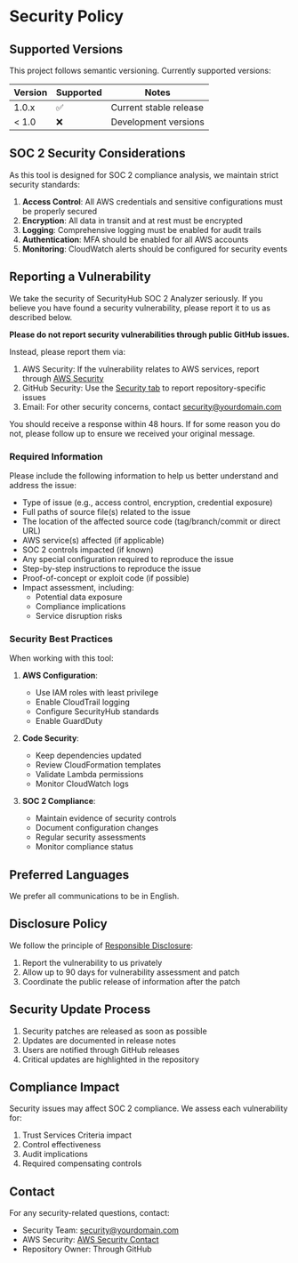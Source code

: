 # Security Policy

## Supported Versions

This project follows semantic versioning. Currently supported versions:

| Version | Supported          | Notes |
| ------- | ------------------ | ----- |
| 1.0.x   | :white_check_mark: | Current stable release |
| < 1.0   | :x:               | Development versions |

## SOC 2 Security Considerations

As this tool is designed for SOC 2 compliance analysis, we maintain strict security standards:

1. **Access Control**: All AWS credentials and sensitive configurations must be properly secured
2. **Encryption**: All data in transit and at rest must be encrypted
3. **Logging**: Comprehensive logging must be enabled for audit trails
4. **Authentication**: MFA should be enabled for all AWS accounts
5. **Monitoring**: CloudWatch alerts should be configured for security events

## Reporting a Vulnerability

We take the security of SecurityHub SOC 2 Analyzer seriously. If you believe you have found a security vulnerability, please report it to us as described below.

**Please do not report security vulnerabilities through public GitHub issues.**

Instead, please report them via:
1. AWS Security: If the vulnerability relates to AWS services, report through [AWS Security](https://aws.amazon.com/security/vulnerability-reporting/)
2. GitHub Security: Use the [Security tab](https://github.com/ajy0127/analyze-securityhub-findings-with-bedrock-soc2/security) to report repository-specific issues
3. Email: For other security concerns, contact [security@yourdomain.com](mailto:security@yourdomain.com)

You should receive a response within 48 hours. If for some reason you do not, please follow up to ensure we received your original message.

### Required Information

Please include the following information to help us better understand and address the issue:

* Type of issue (e.g., access control, encryption, credential exposure)
* Full paths of source file(s) related to the issue
* The location of the affected source code (tag/branch/commit or direct URL)
* AWS service(s) affected (if applicable)
* SOC 2 controls impacted (if known)
* Any special configuration required to reproduce the issue
* Step-by-step instructions to reproduce the issue
* Proof-of-concept or exploit code (if possible)
* Impact assessment, including:
  - Potential data exposure
  - Compliance implications
  - Service disruption risks

### Security Best Practices

When working with this tool:

1. **AWS Configuration**:
   - Use IAM roles with least privilege
   - Enable CloudTrail logging
   - Configure SecurityHub standards
   - Enable GuardDuty

2. **Code Security**:
   - Keep dependencies updated
   - Review CloudFormation templates
   - Validate Lambda permissions
   - Monitor CloudWatch logs

3. **SOC 2 Compliance**:
   - Maintain evidence of security controls
   - Document configuration changes
   - Regular security assessments
   - Monitor compliance status

## Preferred Languages

We prefer all communications to be in English.

## Disclosure Policy

We follow the principle of [Responsible Disclosure](https://en.wikipedia.org/wiki/Responsible_disclosure):

1. Report the vulnerability to us privately
2. Allow up to 90 days for vulnerability assessment and patch
3. Coordinate the public release of information after the patch

## Security Update Process

1. Security patches are released as soon as possible
2. Updates are documented in release notes
3. Users are notified through GitHub releases
4. Critical updates are highlighted in the repository

## Compliance Impact

Security issues may affect SOC 2 compliance. We assess each vulnerability for:

1. Trust Services Criteria impact
2. Control effectiveness
3. Audit implications
4. Required compensating controls

## Contact

For any security-related questions, contact:
- Security Team: [security@yourdomain.com](mailto:security@yourdomain.com)
- AWS Security: [AWS Security Contact](https://aws.amazon.com/security/vulnerability-reporting/)
- Repository Owner: Through GitHub 